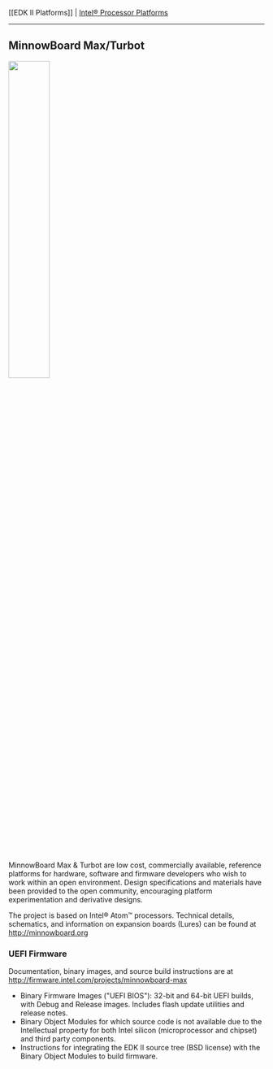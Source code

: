 [[EDK II Platforms]] | [Intel® Processor Platforms](https://github.com/tianocore/tianocore.github.io/wiki/EDK-II-Platforms#intel-processor-platforms)

***

## MinnowBoard Max/Turbot

<img src="https://minnowboard.org/pages/default-page/Mb-Turbot-ADI-0008-150807_top.png" width="40%" height="40%" >

MinnowBoard Max & Turbot are low cost, commercially available, reference platforms for hardware, software and firmware developers who wish to work within an open environment. Design specifications and materials have been provided to the open community, encouraging platform experimentation and derivative designs.

The project is based on Intel® Atom™ processors. Technical details, schematics, and information on expansion boards (Lures) can be found at http://minnowboard.org

### UEFI Firmware

Documentation, binary images, and source build instructions are at http://firmware.intel.com/projects/minnowboard-max

* Binary Firmware Images ("UEFI BIOS"): 32-bit and 64-bit UEFI builds, with Debug and Release images. Includes flash update utilities and release notes.
* Binary Object Modules for which source code is not available due to the Intellectual property for both Intel silicon (microprocessor and chipset) and third party components.
* Instructions for integrating the EDK II source tree (BSD license) with the Binary Object Modules to build firmware.

